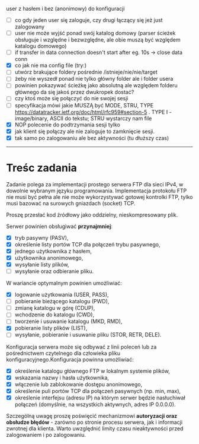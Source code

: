 user z hasłem i bez (anonimowy) do konfiguracji

- [ ] co gdy jeden user się zaloguje, czy drugi łączący się jeż just zalogowany
- [ ] user nie może wyjść ponad swój katalog domowy (parser ścieżek obsługuje i względne i bezwzględne, ale obie muszą być względem katalogu domowego)
- [ ] if transfer in data connection doesn't start after eg. 10s -> close data conn
- [x] co jak nie ma config file (try:)
- [ ] utwórz brakujące foldery pośrednie /istnieje/nie/nie/target
- [ ] żeby nie wyszedł ponad nie tylko główny folder ale i folder usera
- [ ] powinien pokazywać ścieżkę jako absolutną ale względem folderu głównego
      da się jakoś przez dwukropek dostać?
- [ ] czy ktoś może się połączyć do nie swojej sesji
- [ ] specyfikacja mówi jakie MUSZĄ być MODE, STRU, TYPE https://datatracker.ietf.org/doc/html/rfc959#section-5 . TYPE I - image/binary, ASCII do tekstu; STRU wystarczy nam file
- [x] NOP polecenie do podtrzymania sesji tylko
- [x] jak klient się połączy ale nie zaloguje to zamknięcie sesji.
- [x] tak samo po zalogowaniu ale bez aktywności (tu dłuższy czas)

---

# Treśc zadania

Zadanie polega za implementacji prostego serwera FTP dla sieci IPv4, w dowolnie wybranym języku programowania. Implementacja protokołu FTP nie musi być pełna ale nie może wykorzystywać gotowej kontrolki FTP, tylko musi bazować na surowych gniazdach (socket) TCP.

Proszę przesłać kod źródłowy jako oddzielny, nieskompresowany plik.

Serwer powinien obsługiwać **przynajmniej**:

- [x] tryb pasywny (PASV),
- [x] określenie listy portów TCP dla połączeń trybu pasywnego,
- [x] jednego użytkownika z hasłem,
- [x] użytkownika anonimowego,
- [x] wysyłanie listy plików,
- [ ] wysyłanie oraz odbieranie pliku.

W wariancie optymalnym powinien umożliwiać:

- [x] logowanie użytkowania (USER, PASS),
- [ ] pobieranie bieżącego katalogu (PWD),
- [ ] zmianę katalogu w górę (CDUP),
- [ ] wchodzenie do katalogu (CWD),
- [ ] tworzenie i usuwanie katalogu (MKD, RMD),
- [x] pobieranie listy plików (LIST),
- [ ] wysyłanie, pobieranie i usuwanie pliku (STOR, RETR, DELE).

Konfiguracja serwera może się odbywać z linii poleceń lub za pośrednictwem czytelnego dla człowieka pliku konfiguracyjnego.Konfiguracja powinna umożliwiać:

- [x] określenie katalogu głównego FTP w lokalnym systemie plików,
- [x] wskazania nazwy i hasła użytkownika,
- [x] włączenie lub zablokowanie dostępu anonimowego,
- [x] określenie puli portów TCP dla połączeń pasywnych (np. min, max),
- [x] określenie interfejsu (adresu IP) na którym serwer będzie nasłuchiwał połączeń (domyślnie, na wszystkich aktywnych, adres IP 0.0.0.0).

Szczególną uwagę proszę poświęcić mechanizmowi **autoryzacji oraz obsłudze błędów** - zarówno po stronie procesu serwera, jak i informacji zwrotnej dla klienta. Warto uwzględnić limity czasu nieaktywności przed zalogowaniem i po zalogowaniu.
